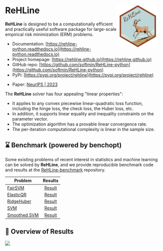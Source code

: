 # ReHLine <a href="https://github.com/softmin/ReHLine"><img src="doc/source/figs/logo.png" align="right" height="138" /></a>

**ReHLine** is designed to be a computationally efficient and practically useful software package for large-scale empirical risk minimization (ERM) problems.

- Documentation: [https://rehline-python.readthedocs.io](https://rehline-python.readthedocs.io)
- Project homepage: [https://rehline.github.io](https://rehline.github.io)
- GitHub repo: [https://github.com/softmin/ReHLine-python](https://github.com/softmin/ReHLine-python) 
- PyPi: [https://pypi.org/project/rehline](https://pypi.org/project/rehline)
<!-- - Open Source: [MIT license](https://opensource.org/licenses/MIT) -->
- Paper: [NeurIPS | 2023](https://openreview.net/pdf?id=3pEBW2UPAD)

The **ReHLine** solver has four appealing
"linear properties":

- It applies to any convex piecewise linear-quadratic loss function, including the hinge loss, the check loss, the Huber loss, etc.
- In addition, it supports linear equality and inequality constraints on the parameter vector.
- The optimization algorithm has a provable linear convergence rate.
- The per-iteration computational complexity is linear in the sample size.

<!-- 
## 📝 Formulation

**ReHLine** is designed to address the empirical regularized ReLU-ReHU minimization problem, named *ReHLine optimization*, of the following form:

$$
\min_{\mathbf{\beta} \in \mathbb{R}^d} \sum_{i=1}^n \sum_{l=1}^L \text{ReLU}( u_{li} \mathbf{x}_ i^\intercal \mathbf{\beta} + v_{li}) + \sum_{i=1}^n \sum_{h=1}^H {\text{ReHU}}_ {\tau_{hi}}( s_{hi} \mathbf{x}_ i^\intercal \mathbf{\beta} + t_{hi}) + \frac{1}{2} \Vert \mathbf{\beta} \Vert_2^2, \qquad \text{ s.t. } \mathbf{A} \mathbf{\beta} + \mathbf{b} \geq \mathbf{0},
$$

where $\mathbf{U} = (u_{li}),\mathbf{V} = (v_{li}) \in \mathbb{R}^{L \times n}$ and $\mathbf{S} = (s_{hi}),\mathbf{T} = (t_{hi}),\mathbf{\tau} = (\tau_{hi}) \in \mathbb{R}^{H \times n}$ are the ReLU-ReHU loss parameters, and $(\mathbf{A},\mathbf{b})$ are the constraint parameters.
The ReLU and ReHU functions are defined as $\mathrm{ReLU}(z)=\max(z,0)$ and

$$
\mathrm{ReHU}_\tau(z) =
  \begin{cases}
  \ 0,                     & z \leq 0 \\
  \ z^2/2,                 & 0 < z \leq \tau \\
  \ \tau( z - \tau/2 ),   & z > \tau
  \end{cases}.
$$

This formulation has a wide range of applications spanning various fields, including statistics, machine learning, computational biology, and social studies. Some popular examples include SVMs with fairness constraints (FairSVM), elastic net regularized quantile regression (ElasticQR), and ridge regularized Huber minimization (RidgeHuber).

![](./figs/tab.png) -->

## ⌛ Benchmark (powered by benchopt)

Some existing problems of recent interest in statistics and machine
learning can be solved by **ReHLine**, and we provide reproducible
benchmark code and results at the
[ReHLine-benchmark](https://github.com/softmin/ReHLine-benchmark) repository.

| Problem   |      Results      |
|---------- |:-----------------:|
|[FairSVM](https://github.com/softmin/ReHLine-benchmark/tree/main/benchmark_FairSVM) | [Result](https://rehline-python.readthedocs.io/en/latest/_static/benchmark/benchmark_FairSVM.html)|
|[ElasticQR](https://github.com/softmin/ReHLine-benchmark/tree/main/benchmark_QR) | [Result](https://rehline-python.readthedocs.io/en/latest/_static/benchmark/benchmark_QR.html)|
|[RidgeHuber](https://github.com/softmin/ReHLine-benchmark/tree/main/benchmark_Huber) | [Result](https://rehline-python.readthedocs.io/en/latest/_static/benchmark/benchmark_Huber.html)|
|[SVM](https://github.com/softmin/ReHLine-benchmark/tree/main/benchmark_SVM) | [Result](https://rehline-python.readthedocs.io/en/latest/_static/benchmark/benchmark_SVM.html)|
|[Smoothed SVM](https://github.com/softmin/ReHLine-benchmark/tree/main/benchmark_sSVM) | [Result](https://rehline-python.readthedocs.io/en/latest/_static/benchmark/benchmark_sSVM.html)|

## 🧾 Overview of Results

![](./figs/res.png)
